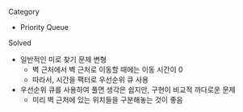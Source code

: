 Category
* Priority Queue

Solved
* 일반적인 미로 찾기 문제 변형
  * 벽 근처에서 벽 근처로 이동할 때에는 이동 시간이 0
  * 따라서, 시간을 팩터로 우선순위 큐 사용
* 우선순위 큐를 사용하여 풀면 생각은 쉽지만, 구현이 비교적 까다로운 문제
  * 미리 벽 근처에 있는 위치들을 구분해놓는 것이 좋음
